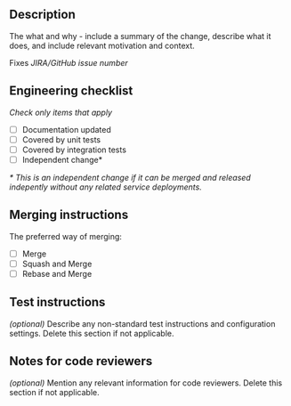 ## Description

The what and why - include a summary of the change, describe what it does, and
include relevant motivation and context.

Fixes _JIRA/GitHub issue number_

## Engineering checklist

_Check only items that apply_

- [ ] Documentation updated
- [ ] Covered by unit tests
- [ ] Covered by integration tests
- [ ] Independent change\*

_\* This is an independent change if it can be merged and released indepently
without any related service deployments._

## Merging instructions

The preferred way of merging:

- [ ] Merge
- [ ] Squash and Merge
- [ ] Rebase and Merge

## Test instructions

_(optional)_ Describe any non-standard test instructions and configuration
settings. Delete this section if not applicable.

## Notes for code reviewers

_(optional)_ Mention any relevant information for code reviewers. Delete this
section if not applicable.
